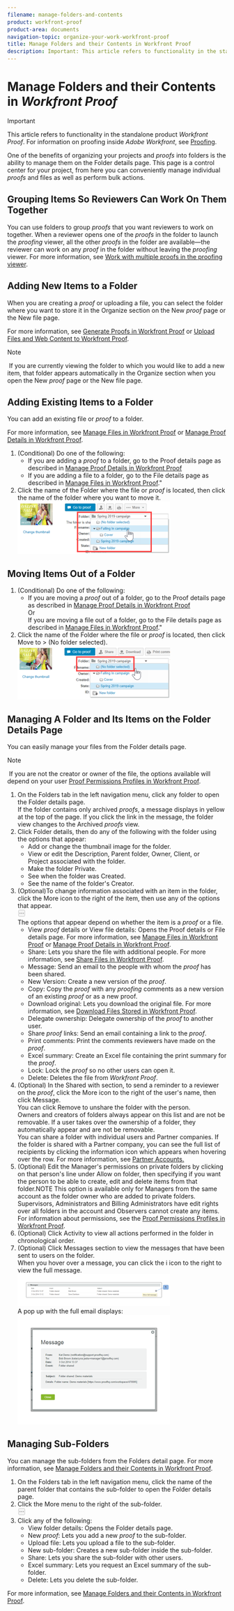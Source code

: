 ```yaml
---
filename: manage-folders-and-contents
product: workfront-proof
product-area: documents
navigation-topic: organize-your-work-workfront-proof
title: Manage Folders and their Contents in Workfront Proof
description: Important: This article refers to functionality in the standalone product Workfront Proof. For information on proofing inside Adobe Workfront, see Proofing.
---
```


# Manage Folders and their Contents in *Workfront Proof*

>[!IMPORTANT]
>
>This article refers to functionality in the standalone product *Workfront Proof*. For information on proofing inside *Adobe Workfront*, see [Proofing](../../../review-and-approve-work/proofing/proofing.md).

One of the benefits of organizing your projects and *proofs* into folders is the ability to manage them on the Folder details page. This page is a control center for your project, from here you can conveniently manage individual *proofs* and files as well as perform bulk actions.

## Grouping Items So Reviewers Can Work On Them Together

You can use folders to group *proofs* that you want reviewers to work on together. When a reviewer opens one of the *proofs* in the folder to launch the *proofing* viewer, all the other *proofs* in the folder are available—the reviewer can work on any *proof* in the folder without leaving the *proofing* viewer. For more information, see [Work with multiple proofs in the proofing viewer](../../../workfront-proof/wp-work-proofsfiles/review-proofs-wpv/work-with-multiple-proofs.md).

## Adding New Items to a Folder

When you are creating a *proof* or uploading a file, you can select the folder where you want to store it in the Organize section on the&nbsp;New *proof* page or the&nbsp;New file page.

For more information, see [Generate Proofs in Workfront Proof](../../../workfront-proof/wp-work-proofsfiles/create-proofs-and-files/generate-proofs.md) or [Upload Files and Web Content to Workfront Proof](../../../workfront-proof/wp-work-proofsfiles/create-proofs-and-files/upload-files-web-content.md).

>[!NOTE]
>
>&nbsp;If you are currently viewing the folder to which you would like to add a new item, that folder appears automatically in the Organize section when you open the New *proof* page or the New file page.

## Adding Existing Items to a Folder

You can add an existing file or *proof* to a folder.&nbsp;

For more information, see [Manage Files in Workfront Proof](../../../workfront-proof/wp-work-proofsfiles/manage-your-work/manage-files.md)&nbsp;or [Manage Proof Details in Workfront Proof](../../../workfront-proof/wp-work-proofsfiles/manage-your-work/manage-proof-details.md).

<ol> 
 <li value="1">(Conditional) Do one of the following: 
  <ul>
   <li>If you are adding a <em>proof</em> to a folder, go to the Proof details page as described in <a href="../../../workfront-proof/wp-work-proofsfiles/manage-your-work/manage-proof-details.md" class="MCXref xref">Manage Proof Details in Workfront Proof</a></li>
   <li>If you are adding a file to a folder, go to the File details page as described in <a href="../../../workfront-proof/wp-work-proofsfiles/manage-your-work/manage-files.md" class="MCXref xref">Manage Files in Workfront Proof</a>."</li>
  </ul></li> 
 <li value="2">Click the name of the <span class="bold">Folder</span> where the file or <em>proof</em> is located, then click the name of the folder where you want to move it.<br><img src="assets/managing-folder-items-adding-items-to-a-folder-350x121.png" alt="Managing_folder_items-adding_items_to_a_folder.png" style="width: 350;height: 121;"></li> 
</ol>

## Moving Items Out of a Folder

<ol> 
 <li value="1">(Conditional) Do one of the following: 
  <ul>
   <li>If you are moving a <em>proof</em> out of a folder, go to the Proof details page as described in <a href="../../../workfront-proof/wp-work-proofsfiles/manage-your-work/manage-proof-details.md" class="MCXref xref">Manage Proof Details in Workfront Proof</a> <br>Or<br>If you are moving a file out of a folder, go to the File details page as described in <a href="../../../workfront-proof/wp-work-proofsfiles/manage-your-work/manage-files.md" class="MCXref xref">Manage Files in Workfront Proof</a>."</li>
  </ul></li> 
 <li value="2">Click the name of the <span class="bold">Folder</span> where the file or <em>proof</em> is located, then click <span class="bold">Move to</span> > <span class="bold">(No folder selected)</span>.<br><img src="assets/managing-folder-items-moving-items-out-of-folders-350x123.png" alt="Managing_folder_items-moving_items_out_of_folders.png" style="width: 350;height: 123;"></li> 
</ol>

## Managing A Folder and Its Items on the Folder Details Page

You can easily manage your files from the Folder details page.

>[!NOTE]
>
>&nbsp;If you are not the creator or owner of the file, the options available will depend on your user [Proof Permissions Profiles in Workfront Proof](../../../workfront-proof/wp-acct-admin/account-settings/proof-perm-profiles-in-wp.md).

<ol> 
 <li value="1">On the <span class="bold">Folders</span> tab in the left navigation menu, click any folder to open the Folder details page.</li> <note type="note">
  If the folder contains only archived 
  <em>proofs</em>, a message displays in yellow at the top of the page. If you click the link in the message, the folder view changes&nbsp;to the Archived 
  <em>proofs</em> view. 
 </note> 
 <li value="2">Click&nbsp;<span class="bold">Folder details</span>, then do any of the following with the folder using the options that appear: 
  <ul>
   <li>Add or change the thumbnail image for the folder.</li>
   <li>View or edit the <span class="bold">Description</span>, <span class="bold">Parent folder</span>, <span class="bold">Owner</span>, <span class="bold">Client</span>, or <span class="bold">Project&nbsp;</span>associated with the folder.</li>
   <li>Make the folder <span class="bold">Private</span>.</li>
   <li>See when the folder was <span class="bold">Created</span>.</li>
   <li>See the name of the folder's <span class="bold">Creator</span>.</li>
  </ul></li> 
 <li value="3">(Optional)To change information associated with an item in the folder, click the <span class="bold">More</span> icon to the right of the item, then use any of the options that appear.<br><img src="assets/more-button-small.png"><br>The options that appear depend on whether the item is a <em>proof</em> or a file.<br>
  <ul>
   <li><span class="bold">View <em>proof</em> details </span>or <span class="bold">View file details</span>: Opens the Proof details or File details page. For more information, see <a href="../../../workfront-proof/wp-work-proofsfiles/manage-your-work/manage-files.md" class="MCXref xref">Manage Files in Workfront Proof</a>&nbsp;or&nbsp;<a href="../../../workfront-proof/wp-work-proofsfiles/manage-your-work/manage-proof-details.md" class="MCXref xref">Manage Proof Details in Workfront Proof</a>.</li>
   <li><span class="bold">Share</span>: Lets you share the file with additional people. For more information, see <a href="../../../workfront-proof/wp-work-proofsfiles/share-proofs-and-files/share-files.md" class="MCXref xref">Share Files in Workfront Proof</a>.</li>
   <li><span class="bold">Message</span>: Send an email to the people with whom the <em>proof</em> has been shared.</li>
   <li><span class="bold">New Version</span>: Create a new version of the <em>proof</em>.</li>
   <li><span class="bold">Copy</span>: Copy the <em>proof</em> with any <em>proofing</em> comments as a new version of an existing <em>proof</em> or as a new proof.</li>
   <li><span class="bold">Download original</span>: Lets you download the original file. For more information, see <a href="../../../workfront-proof/wp-work-proofsfiles/manage-your-work/download-files-stored.md" class="MCXref xref">Download Files Stored in Workfront Proof</a>.</li>
   <li><span class="bold">Delegate ownership</span>: Delegate ownership of the <em>proof</em> to another user.</li>
   <li><span class="bold">Share <em>proof</em> links</span>: Send an email containing a link to the <em>proof</em>.</li>
   <li><span class="bold">Print comments</span>: Print the comments reviewers have made on the <em>proof</em>.</li>
   <li><span class="bold">Excel summary</span>: Create an Excel file containing the print summary for the <em>proof</em>.</li>
   <li><span class="bold">Lock:</span> Lock the <em>proof</em> so no other users can open it.</li>
   <li><span class="bold">Delete:</span> Deletes the file from <em>Workfront Proof</em>.</li>
  </ul></li> 
 <li value="4">(Optional) In the&nbsp;<span class="bold">Shared with</span>&nbsp;section, to send a reminder to a reviewer on the <em>proof</em>, click the&nbsp;<span class="bold">More</span>&nbsp;icon to the right of the user's name, then click&nbsp;<span class="bold">Message</span>.<br>You can click&nbsp;<span class="bold">Remove</span>&nbsp;to unshare the folder with the person.<br>Owners and creators of folders always appear on this list and are&nbsp;not be removable. If a user takes over the ownership of a folder, they automatically appear and are not be removable.<br>You can share a folder with individual users and Partner companies. If the folder is shared with a Partner company, you can see the full list of recipients by clicking the information icon which appears when hovering over the row. For more information, see&nbsp;<a href="https://support.workfront.com/hc/en-us/sections/115000912107-Partner-accounts">Partner Accounts.</a></li> 
 <li value="5">(Optional) Edit the&nbsp;Manager's permissions on private folders by clicking on that person's line under <span class="bold">Allow on folder</span>, then specifying if you want the person to be able to create, edit and delete items from that folder.<span class="bold">NOTE</span>&nbsp;This option is available only for Managers from the same account as the folder owner who are added to private folders. Supervisors, Administrators and Billing Administrators have edit rights over all folders in the account and Observers cannot create any items. For information about permissions, see the&nbsp;<a href="../../../workfront-proof/wp-acct-admin/account-settings/proof-perm-profiles-in-wp.md" class="MCXref xref">Proof Permissions Profiles in Workfront Proof</a>.</li> 
 <li value="6">(Optional) Click&nbsp;<span class="bold">Activity</span>&nbsp;to view all actions performed in the folder in chronological order.</li> 
 <li value="7">(Optional) Click&nbsp;<span class="bold">Messages</span>&nbsp;section to view the messages that have been sent to users on the folder.<br>When you hover over a message, you can click the <span class="bold">i</span> icon to the right to view the full message.<br><img src="assets/messages-1-350x74.png" style="width: 350;height: 74;"><br>A pop up with the full email displays:<br><img src="assets/messages-2-350x252.png" style="width: 350;height: 252;"></li> 
</ol>

## Managing Sub-Folders

You can manage the sub-folders from the Folders detail page.&nbsp;For more information, see [Manage Folders and their Contents in Workfront Proof](#).

<ol> 
 <li value="1">On the <span class="bold">Folders</span> tab in the left navigation menu, click the name of the parent folder that contains the sub-folder to open the <span class="bold">Folder details</span> page.</li> 
 <li value="2">Click the <span class="bold">More</span> menu to the right of the sub-folder.<br><img src="assets/more-button-small.png" alt="More_button_small.png"></li> 
 <li value="3">Click any of the following: 
  <ul>
   <li><span class="bold">View folder details</span>:&nbsp;Opens the Folder details page.</li>
   <li><span class="bold">New <em>proof</em></span>: Lets you add a new <em>proof</em> to the sub-folder.</li>
   <li><span class="bold">Upload file</span>:&nbsp;Lets you upload a file to the sub-folder.</li>
   <li><span class="bold">New sub-folder</span>: Creates a new sub-folder inside the sub-folder.</li>
   <li><span class="bold">Share:</span> Lets you share the sub-folder with other users.</li>
   <li><span class="bold">Excel summary</span>: Lets you request an Excel summary of the sub-folder.</li>
   <li><span class="bold">Delete:</span> Lets you delete the sub-folder.</li>
  </ul></li> 
</ol>

For more information, see [Manage Folders and their Contents in Workfront Proof](#).

